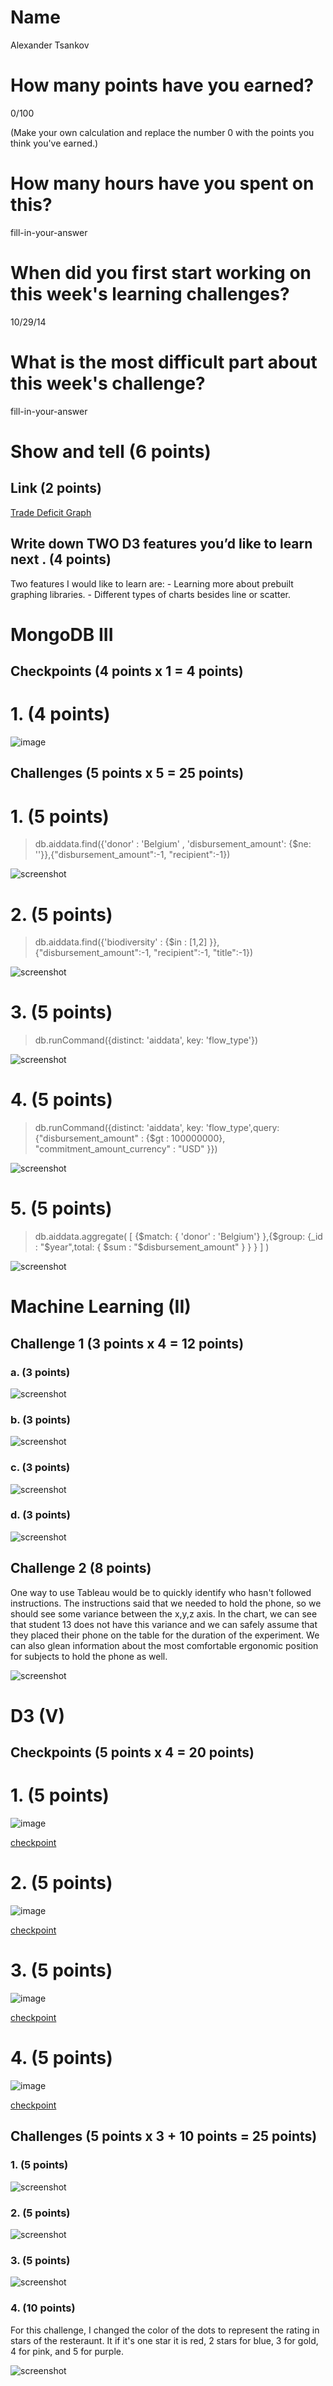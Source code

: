 # Name

Alexander Tsankov

# How many points have you earned?

0/100

(Make your own calculation and replace the number 0 with the points you think you've earned.)

# How many hours have you spent on this?

fill-in-your-answer

# When did you first start working on this week's learning challenges?

10/29/14

# What is the most difficult part about this week's challenge?

fill-in-your-answer

# Show and tell (6 points)

## Link (2 points)

[Trade Deficit Graph](http://www.brightpointinc.com/interactive/ustrade/index.html?source=d3js)

## Write down TWO D3 features you’d like to learn next . (4 points)

Two features I would like to learn are: 
	- Learning more about prebuilt graphing libraries. 
	- Different types of charts besides line or scatter. 

# MongoDB III

## Checkpoints (4 points x 1 = 4 points)

# 1. (4 points)

![image](m-checkpoint-1.png)

## Challenges (5 points x 5 = 25 points)

# 1. (5 points)

> db.aiddata.find({'donor' : 'Belgium' , 'disbursement_amount': {$ne: ''}},{"disbursement_amount":-1, "recipient":-1})

![screenshot](m-challenge-1.png)

# 2. (5 points)

> db.aiddata.find({'biodiversity' : {$in : [1,2] }},{"disbursement_amount":-1, "recipient":-1, "title":-1})

![screenshot](m-challenge-2.png)

# 3. (5 points)

> db.runCommand({distinct: 'aiddata', key: 'flow_type'})

![screenshot](m-challenge-3.png)

# 4. (5 points)

> db.runCommand({distinct: 'aiddata', key: 'flow_type',query: {"disbursement_amount" : {$gt : 100000000}, "commitment_amount_currency" : "USD" }})

![screenshot](m-challenge-4.png)

# 5. (5 points)

> db.aiddata.aggregate( [ {$match: { 'donor' : 'Belgium'} },{$group: {_id : "$year",total: { $sum : "$disbursement_amount" } } } ] )

![screenshot](m-challenge-5.png)

# Machine Learning (II)

## Challenge 1 (3 points x 4 = 12 points)

### a. (3 points)

![screenshot](ml-challenge-1a.png)

### b. (3 points)

![screenshot](ml-challenge-1b.png)

### c. (3 points) 

![screenshot](ml-challenge-1c.png)

### d. (3 points) 

![screenshot](ml-challenge-1d.png)

## Challenge 2 (8 points)

One way to use Tableau would be to quickly identify who hasn't followed instructions. The instructions said that we needed to hold the phone, so we should see some variance between the x,y,z axis. In the chart, we can see that student 13 does not have this variance and we can safely assume that they placed their phone on the table for the duration of the experiment. We can also glean information about the most comfortable ergonomic position for subjects to hold the phone as well. 

![screenshot](ml-challenge-2.png)


# D3 (V)

## Checkpoints (5 points x 4 = 20 points)

# 1. (5 points)

![image](d3-checkpoint-1.png)

[checkpoint](checkpoint-1.html)

# 2. (5 points)

![image](image.png?raw=true)

[checkpoint](checkpoint.html)

# 3. (5 points)

![image](image.png?raw=true)

[checkpoint](checkpoint.html)

# 4. (5 points)

![image](image.png?raw=true)

[checkpoint](checkpoint.html)

## Challenges 	(5 points x 3 + 10 points = 25 points)

### 1. (5 points)

![screenshot](d3-challenge-1.png)

### 2. (5 points)

![screenshot](d3-challenge-2.png)

### 3. (5 points)

![screenshot](d3-challenge-3.png)

### 4. (10 points)

For this challenge, I changed the color of the dots to represent the rating in stars of the resteraunt. It if it's one star it is red, 2 stars for blue, 3 for gold, 4 for pink, and 5 for purple. 

![screenshot](d3-challenge-4.png)

